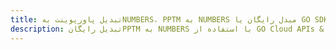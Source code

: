 ---title: تبدیل پاورپوینت بهNUMBERS، PPTM به NUMBERS مبدل رایگان یا GO SDKdescription: تبدیل رایگانPPTM به NUMBERS با استفاده از GO Cloud APIs & SDK. همچنین اسناد Microsoft PowerPoint را در Cloud ایجاد، ویرایش و رندر کنید.---
